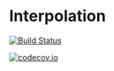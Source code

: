 # Interpolation

[![Build Status](https://travis-ci.org/pawbz/Interpolation.jl.svg?branch=master)](https://travis-ci.org/pawbz/Interpolation.jl)


[![codecov.io](http://codecov.io/github/pawbz/Interpolation.jl/coverage.svg?branch=master)](http://codecov.io/github/pawbz/Interpolation.jl?branch=master)
